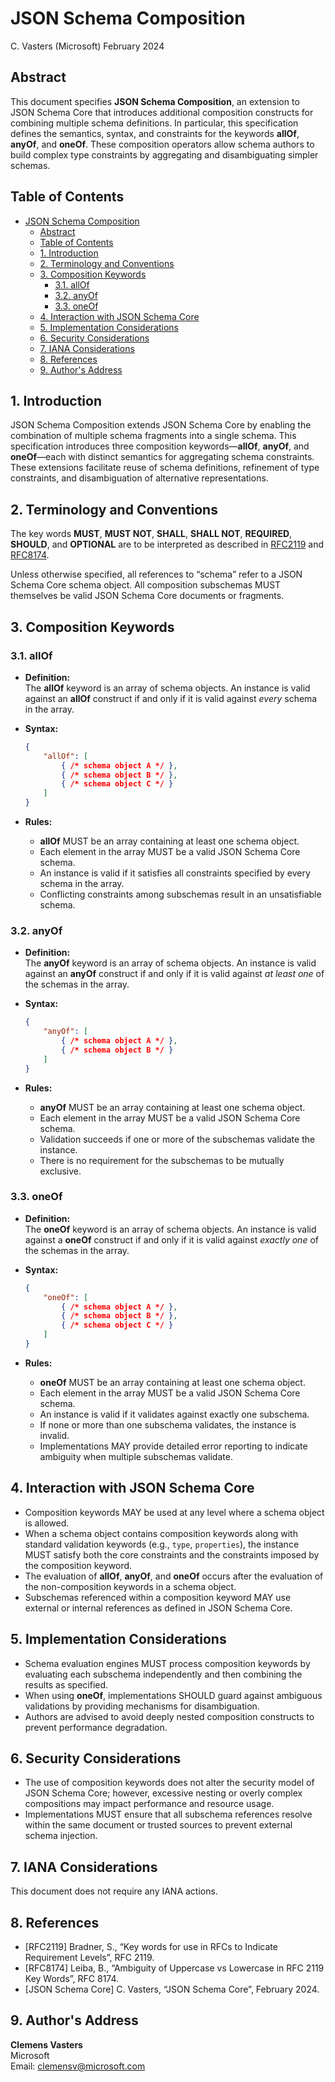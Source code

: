 # JSON Schema Composition  
C. Vasters (Microsoft) February 2024

## Abstract

This document specifies **JSON Schema Composition**, an extension to JSON Schema
Core that introduces additional composition constructs for combining multiple
schema definitions. In particular, this specification defines the semantics,
syntax, and constraints for the keywords **allOf**, **anyOf**, and **oneOf**.
These composition operators allow schema authors to build complex type
constraints by aggregating and disambiguating simpler schemas.

## Table of Contents

- [JSON Schema Composition](#json-schema-composition)
  - [Abstract](#abstract)
  - [Table of Contents](#table-of-contents)
  - [1. Introduction](#1-introduction)
  - [2. Terminology and Conventions](#2-terminology-and-conventions)
  - [3. Composition Keywords](#3-composition-keywords)
    - [3.1. allOf](#31-allof)
    - [3.2. anyOf](#32-anyof)
    - [3.3. oneOf](#33-oneof)
  - [4. Interaction with JSON Schema Core](#4-interaction-with-json-schema-core)
  - [5. Implementation Considerations](#5-implementation-considerations)
  - [6. Security Considerations](#6-security-considerations)
  - [7. IANA Considerations](#7-iana-considerations)
  - [8. References](#8-references)
  - [9. Author's Address](#9-authors-address)

## 1. Introduction

JSON Schema Composition extends JSON Schema Core by enabling the combination of
multiple schema fragments into a single schema. This specification introduces
three composition keywords—**allOf**, **anyOf**, and **oneOf**—each with
distinct semantics for aggregating schema constraints. These extensions
facilitate reuse of schema definitions, refinement of type constraints, and
disambiguation of alternative representations.

## 2. Terminology and Conventions

The key words **MUST**, **MUST NOT**, **SHALL**, **SHALL NOT**, **REQUIRED**,
**SHOULD**, and **OPTIONAL** are to be interpreted as described in
[RFC2119](https://datatracker.ietf.org/doc/html/rfc2119) and
[RFC8174](https://datatracker.ietf.org/doc/html/rfc8174).

Unless otherwise specified, all references to “schema” refer to a JSON Schema
Core schema object. All composition subschemas MUST themselves be valid JSON
Schema Core documents or fragments.

## 3. Composition Keywords

### 3.1. allOf

- **Definition:**  
  The **allOf** keyword is an array of schema objects. An instance is valid
  against an **allOf** construct if and only if it is valid against _every_
  schema in the array.

- **Syntax:**  
  ```json
  {
      "allOf": [
          { /* schema object A */ },
          { /* schema object B */ },
          { /* schema object C */ }
      ]
  }
  ```
  
- **Rules:**
  - **allOf** MUST be an array containing at least one schema object.
  - Each element in the array MUST be a valid JSON Schema Core schema.
  - An instance is valid if it satisfies all constraints specified by every
    schema in the array.
  - Conflicting constraints among subschemas result in an unsatisfiable schema.

### 3.2. anyOf

- **Definition:**  
  The **anyOf** keyword is an array of schema objects. An instance is valid
  against an **anyOf** construct if and only if it is valid against _at least
  one_ of the schemas in the array.

- **Syntax:**  
  ```json
  {
      "anyOf": [
          { /* schema object A */ },
          { /* schema object B */ }
      ]
  }
  ```

- **Rules:**
  - **anyOf** MUST be an array containing at least one schema object.
  - Each element in the array MUST be a valid JSON Schema Core schema.
  - Validation succeeds if one or more of the subschemas validate the instance.
  - There is no requirement for the subschemas to be mutually exclusive.

### 3.3. oneOf

- **Definition:**  
  The **oneOf** keyword is an array of schema objects. An instance is valid
  against a **oneOf** construct if and only if it is valid against _exactly one_
  of the schemas in the array.

- **Syntax:**  
  ```json
  {
      "oneOf": [
          { /* schema object A */ },
          { /* schema object B */ },
          { /* schema object C */ }
      ]
  }
  ```

- **Rules:**
  - **oneOf** MUST be an array containing at least one schema object.
  - Each element in the array MUST be a valid JSON Schema Core schema.
  - An instance is valid if it validates against exactly one subschema.
  - If none or more than one subschema validates, the instance is invalid.
  - Implementations MAY provide detailed error reporting to indicate ambiguity
    when multiple subschemas validate.

## 4. Interaction with JSON Schema Core

- Composition keywords MAY be used at any level where a schema object is
  allowed.
- When a schema object contains composition keywords along with standard
  validation keywords (e.g., `type`, `properties`), the instance MUST satisfy
  both the core constraints and the constraints imposed by the composition
  keyword.
- The evaluation of **allOf**, **anyOf**, and **oneOf** occurs after the
  evaluation of the non-composition keywords in a schema object.
- Subschemas referenced within a composition keyword MAY use external or
  internal references as defined in JSON Schema Core.

## 5. Implementation Considerations

- Schema evaluation engines MUST process composition keywords by evaluating each
  subschema independently and then combining the results as specified.
- When using **oneOf**, implementations SHOULD guard against ambiguous
  validations by providing mechanisms for disambiguation.
- Authors are advised to avoid deeply nested composition constructs to prevent
  performance degradation.

## 6. Security Considerations

- The use of composition keywords does not alter the security model of JSON
  Schema Core; however, excessive nesting or overly complex compositions may
  impact performance and resource usage.
- Implementations MUST ensure that all subschema references resolve within the
  same document or trusted sources to prevent external schema injection.

## 7. IANA Considerations

This document does not require any IANA actions.

## 8. References

- [RFC2119] Bradner, S., “Key words for use in RFCs to Indicate Requirement
  Levels”, RFC 2119.
- [RFC8174] Leiba, B., “Ambiguity of Uppercase vs Lowercase in RFC 2119 Key
  Words”, RFC 8174.
- [JSON Schema Core] C. Vasters, “JSON Schema Core”, February 2024.

## 9. Author's Address

**Clemens Vasters**  
Microsoft  
Email: clemensv@microsoft.com